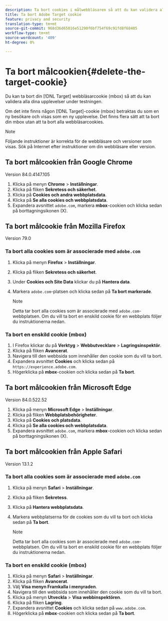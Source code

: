 ```yaml
---
description: Ta bort cookies i målwebbläsaren så att du kan validera alla dina upplevelser.
title: Ta bort Adobe Target cookie
feature: privacy and security
translation-type: tm+mt
source-git-commit: 968d36d65016e51290f6bf754f69c91fd8f68405
workflow-type: tm+mt
source-wordcount: '409'
ht-degree: 0%

---
```



# Ta bort målcookien{#delete-the-target-cookie}

Du kan ta bort din [!DNL Target] webbläsarcookie (mbox) så att du kan validera alla dina upplevelser under testningen.

Om det inte finns någon [!DNL Target]-cookie (mbox) betraktas du som en ny besökare och visas som en ny upplevelse. Det finns flera sätt att ta bort din mbox utan att ta bort alla webbläsarcookies.

>[!NOTE]
>
>Följande instruktioner är korrekta för de webbläsare och versioner som visas. Sök på Internet efter instruktioner om din webbläsare eller version.

## Ta bort målcookien från Google Chrome

Version 84.0.4147.105

1. Klicka på menyn **Chrome** > **Inställningar**.
1. Klicka på fliken **Sekretess och säkerhet**.
1. Klicka på **Cookies och andra webbplatsdata**.
1. Klicka på **Se alla cookies och webbplatsdata**.
1. Expandera avsnittet `adobe.com`, markera **mbox**-cookien och klicka sedan på borttagningsikonen (X).

## Ta bort målcookie från Mozilla Firefox

Version 79.0

### Ta bort alla cookies som är associerade med `adobe.com`

1. Klicka på menyn **Firefox** > **Inställningar**.
1. Klicka på fliken **Sekretess och säkerhet**.
1. Under **Cookies och Site Data** klickar du på **Hantera data**.
1. Markera `adobe.com`-platsen och klicka sedan på **Ta bort markerade**.

   >[!NOTE]
   >
   >Detta tar bort alla cookies som är associerade med `adobe.com`-webbplatsen. Om du vill ta bort en enskild cookie för en webbplats följer du instruktionerna nedan.

### Ta bort en enskild cookie (mbox)

1. I Firefox klickar du på **Verktyg** > **Webbutvecklare** > **Lagringsinspektör**.
1. Klicka på fliken **Avancerat**.
1. Navigera till den webbsida som innehåller den cookie som du vill ta bort.
1. Expandera avsnittet **Cookies** och klicka sedan på `https://experience.adobe.com`.
1. Högerklicka på **mbox**-cookien och klicka sedan på **Ta bort**.

## Ta bort målcookien från Microsoft Edge

Version 84.0.522.52

1. Klicka på menyn **Microsoft Edge** > **Inställningar**.
1. Klicka på fliken **Webbplatsbehörigheter**.
1. Klicka på **Cookies och platsdata**.
1. Klicka på **Se alla cookies och webbplatsdata**.
1. Expandera avsnittet `adobe.com`, markera **mbox**-cookien och klicka sedan på borttagningsikonen (X).

## Ta bort målcookien från Apple Safari

Version 13.1.2

### Ta bort alla cookies som är associerade med `adobe.com`

1. Klicka på menyn **Safari** > **Inställningar**.
1. Klicka på fliken **Sekretess**.
1. Klicka på **Hantera webbplatsdata**.
1. Markera webbplatserna för de cookies som du vill ta bort och klicka sedan på **Ta bort**.

   >[!NOTE]
   >
   >Detta tar bort alla cookies som är associerade med `adobe.com`-webbplatsen. Om du vill ta bort en enskild cookie för en webbplats följer du instruktionerna nedan.

### Ta bort en enskild cookie (mbox)

1. Klicka på menyn **Safari** > **Inställningar**.
1. Klicka på fliken **Avancerat**.
1. Välj **Visa menyn Framkalla i menyraden**.
1. Navigera till den webbsida som innehåller den cookie som du vill ta bort.
1. Klicka på menyn **Utveckla** > **Visa webbinspektören**.
1. Klicka på fliken **Lagring**.
1. Expandera avsnittet **Cookies** och klicka sedan på `www.adobe.com`.
1. Högerklicka på **mbox**-cookien och klicka sedan på **Ta bort**.
